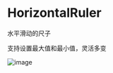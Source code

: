 # HorizontalRuler
水平滑动的尺子

支持设置最大值和最小值，灵活多变

![image](https://github.com/xuqian1994/HorizontalRuler/blob/master/app/src/main/screenshot/ruler.gif)
